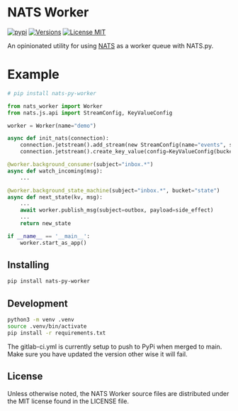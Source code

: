 # NATS Worker
[![pypi](https://img.shields.io/pypi/v/nats-py-worker.svg)](https://pypi.org/project/nats-py-worker)
[![Versions](https://img.shields.io/pypi/pyversions/nats-py-worker.svg)](https://pypi.org/project/nats-py-worker)
[![License MIT](https://img.shields.io/badge/License-MIT-blue.svg)](https://opensource.org/license/mit/)

An opinionated utility for using [NATS](https://nats.io) as a worker queue with NATS.py.

# Example

```python
# pip install nats-py-worker

from nats_worker import Worker
from nats.js.api import StreamConfig, KeyValueConfig

worker = Worker(name="demo")

async def init_nats(connection):
    connection.jetstream().add_stream(new StreamConfig(name="events", subjects=["inbox.*", "outbox.*"]))
    connection.jetstream().create_key_value(config=KeyValueConfig(bucket="state"))

@worker.background_consumer(subject="inbox.*")
async def watch_incoming(msg):
    ...

@worker.background_state_machine(subject="inbox.*", bucket="state")
async def next_state(kv, msg):
    ...
    await worker.publish_msg(subject=outbox, payload=side_effect)
    ...
    return new_state

if __name__ == '__main__':
    worker.start_as_app()
```

## Installing

```bash
pip install nats-py-worker
```

## Development

```bash
python3 -m venv .venv
source .venv/bin/activate
pip install -r requirements.txt
```

The gitlab-ci.yml is currently setup to push to PyPi when merged to main. Make sure you have updated the version other wise it will fail.

## License

Unless otherwise noted, the NATS Worker source files are distributed under
the MIT license found in the LICENSE file.
